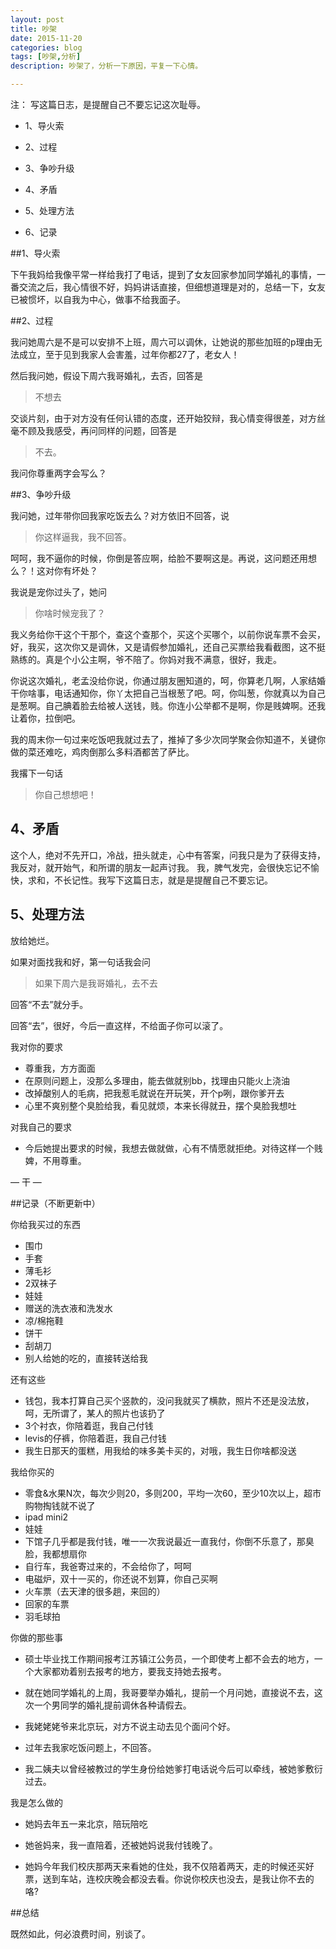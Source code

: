 ```yaml
---
layout: post
title: 吵架
date: 2015-11-20
categories: blog
tags: [吵架,分析]
description: 吵架了，分析一下原因，平复一下心情。

---
```


注： 写这篇日志，是提醒自己不要忘记这次耻辱。

* 1、导火索

* 2、过程

* 3、争吵升级

* 4、矛盾

* 5、处理方法

* 6、记录


##1、导火索

下午我妈给我像平常一样给我打了电话，提到了女友回家参加同学婚礼的事情，一番交流之后，我心情很不好，妈妈讲话直接，但细想道理是对的，总结一下，女友已被惯坏，以自我为中心，做事不给我面子。


##2、过程

我问她周六是不是可以安排不上班，周六可以调休，让她说的那些加班的p理由无法成立，至于见到我家人会害羞，过年你都27了，老女人！

然后我问她，假设下周六我哥婚礼，去否，回答是

> 不想去

交谈片刻，由于对方没有任何认错的态度，还开始狡辩，我心情变得很差，对方丝毫不顾及我感受，再问同样的问题，回答是

> 不去。

我问你尊重两字会写么？

##3、争吵升级

我问她，过年带你回我家吃饭去么？对方依旧不回答，说

> 你这样逼我，我不回答。

呵呵，我不逼你的时候，你倒是答应啊，给脸不要啊这是。再说，这问题还用想么？！这对你有坏处？

我说是宠你过头了，她问

> 你啥时候宠我了？

我义务给你干这个干那个，查这个查那个，买这个买哪个，以前你说车票不会买，好，我买，这次你又是调休，又是请假参加婚礼，还自己买票给我看截图，这不挺熟练的。真是个小公主啊，爷不陪了。你妈对我不满意，很好，我走。

你说这次婚礼，老孟没给你说，你通过朋友圈知道的，呵，你算老几啊，人家结婚干你啥事，电话通知你，你丫太把自己当根葱了吧。呵，你叫葱，你就真以为自己是葱啊。自己腆着脸去给被人送钱，贱。你连小公举都不是啊，你是贱婢啊。还我让着你，拉倒吧。

我的周末你一句过来吃饭吧我就过去了，推掉了多少次同学聚会你知道不，关键你做的菜还难吃，鸡肉倒那么多料酒都苦了萨比。

我撂下一句话

> 你自己想想吧！

## 4、矛盾

这个人，绝对不先开口，冷战，扭头就走，心中有答案，问我只是为了获得支持，我反对，就开始气，和所谓的朋友一起声讨我。
我，脾气发完，会很快忘记不愉快，求和，不长记性。我写下这篇日志，就是是提醒自己不要忘记。

## 5、处理方法

放给她烂。

如果对面找我和好，第一句话我会问

>如果下周六是我哥婚礼，去不去

回答“不去”就分手。

回答“去”，很好，今后一直这样，不给面子你可以滚了。

我对你的要求

- 尊重我，方方面面
- 在原则问题上，没那么多理由，能去做就别bb，找理由只能火上浇油
- 改掉酸别人的毛病，把我惹毛就说在开玩笑，开个p咧，跟你爹开去
- 心里不爽别整个臭脸给我，看见就烦，本来长得就丑，摆个臭脸我想吐

对我自己的要求

- 今后她提出要求的时候，我想去做就做，心有不情愿就拒绝。对待这样一个贱婢，不用尊重。

— 干 —

##记录（不断更新中）

你给我买过的东西

- 围巾
- 手套
- 薄毛衫
- 2双袜子
- 娃娃
- 赠送的洗衣液和洗发水
- 凉/棉拖鞋
- 饼干
- 刮胡刀
- 别人给她的吃的，直接转送给我

还有这些

- 钱包，我本打算自己买个竖款的，没问我就买了横款，照片不还是没法放，呵，无所谓了，某人的照片也该扔了
- 3个衬衣，你陪着逛，我自己付钱
- levis的仔裤，你陪着逛，我自己付钱
- 我生日那天的蛋糕，用我给的味多美卡买的，对哦，我生日你啥都没送

我给你买的

- 零食&水果N次，每次少则20，多则200，平均一次60，至少10次以上，超市购物掏钱就不说了
- ipad mini2
- 娃娃
- 下馆子几乎都是我付钱，唯一一次我说最近一直我付，你倒不乐意了，那臭脸，我都想扇你
- 自行车，我爸寄过来的，不会给你了，呵呵
- 电磁炉，双十一买的，你还说不划算，你自己买啊
- 火车票（去天津的很多趟，来回的）
- 回家的车票
- 羽毛球拍

你做的那些事

- 硕士毕业找工作期间报考江苏镇江公务员，一个即使考上都不会去的地方，一个大家都劝着别去报考的地方，要我支持她去报考。

- 就在她同学婚礼的上周，我哥要举办婚礼，提前一个月问她，直接说不去，这次一个男同学的婚礼提前调休各种请假去。

- 我姥姥姥爷来北京玩，对方不说主动去见个面问个好。

- 过年去我家吃饭问题上，不回答。

- 我二姨夫以曾经被教过的学生身份给她爹打电话说今后可以牵线，被她爹敷衍过去。


我是怎么做的

- 她妈去年五一来北京，陪玩陪吃

- 她爸妈来，我一直陪着，还被她妈说我付钱晚了。

- 她妈今年我们校庆那两天来看她的住处，我不仅陪着两天，走的时候还买好票，送到车站，连校庆晚会都没去看。你说你校庆也没去，是我让你不去的咯? 



##总结

既然如此，何必浪费时间，别谈了。






